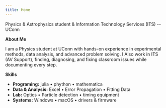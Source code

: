 ```yaml
---
title: Home
---
```


Physics & Astrophysics student & Information Technology Services (ITS) -- UConn

**About Me**

I am a Physics student at UConn with hands-on experience in experimental methods, data analysis, and advanced problem solving. I Also work in ITS (AV Support), finding, diagnosing, and fixing classroom issues while documenting every step.

**Skills**
- **Programing:** julia • phython • mathematica
- **Data & Analysis:** Excel • Error Propagation • Fitting Data
- **Lab:** Optics • Particle detection • timing equipment
- **Systems:** Windows • macOS • drivers & firmware
